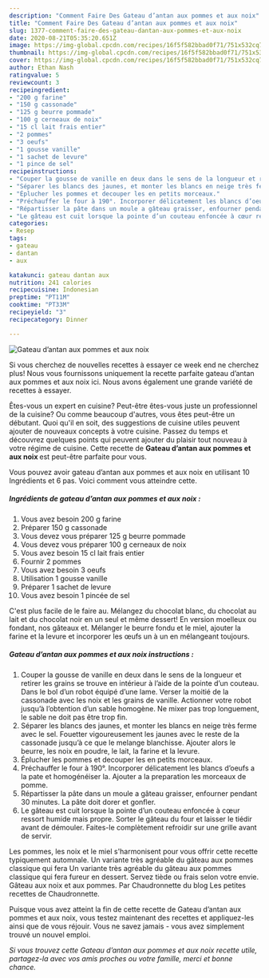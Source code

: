 ```yaml
---
description: "Comment Faire Des Gateau d’antan aux pommes et aux noix"
title: "Comment Faire Des Gateau d’antan aux pommes et aux noix"
slug: 1377-comment-faire-des-gateau-dantan-aux-pommes-et-aux-noix
date: 2020-08-21T05:35:20.651Z
image: https://img-global.cpcdn.com/recipes/16f5f582bbad0f71/751x532cq70/gateau-dantan-aux-pommes-et-aux-noix-photo-principale-de-la-recette.jpg
thumbnail: https://img-global.cpcdn.com/recipes/16f5f582bbad0f71/751x532cq70/gateau-dantan-aux-pommes-et-aux-noix-photo-principale-de-la-recette.jpg
cover: https://img-global.cpcdn.com/recipes/16f5f582bbad0f71/751x532cq70/gateau-dantan-aux-pommes-et-aux-noix-photo-principale-de-la-recette.jpg
author: Ethan Nash
ratingvalue: 5
reviewcount: 3
recipeingredient:
- "200 g farine"
- "150 g cassonade"
- "125 g beurre pommade"
- "100 g cerneaux de noix"
- "15 cl lait frais entier"
- "2 pommes"
- "3 oeufs"
- "1 gousse vanille"
- "1 sachet de levure"
- "1 pince de sel"
recipeinstructions:
- "Couper la gousse de vanille en deux dans le sens de la longueur et retirer les grains se trouve en intérieur à l’aide de la pointe d’un couteau. Dans le bol d’un robot équipé d’une lame. Verser la moitié de la cassonade avec les noix et les grains de vanille. Actionner votre robot jusqu’à l’obtention d’un sable homogène. Ne mixer pas trop longuement, le sable ne doit pas être trop fin."
- "Séparer les blancs des jaunes, et monter les blancs en neige très ferme avec le sel. Fouetter vigoureusement les jaunes avec le reste de la cassonade jusqu’à ce que le melange blanchisse. Ajouter alors le beurre, les noix en poudre, le lait, la farine et la levure."
- "Éplucher les pommes et decouper les en petits morceaux."
- "Préchauffer le four à 190°. Incorporer délicatement les blancs d’oeufs a la pate et homogénéiser la. Ajouter a la preparation les morceaux de pomme."
- "Répartisser la pâte dans un moule a gâteau graisser, enfourner pendant 30 minutes. La pâte doit dorer et gonfler."
- "Le gâteau est cuit lorsque la pointe d’un couteau enfoncée à cœur ressort humide mais propre. Sorter le gâteau du four et laisser le tiédir avant de démouler. Faites-le complètement refroidir sur une grille avant de servir."
categories:
- Resep
tags:
- gateau
- dantan
- aux

katakunci: gateau dantan aux 
nutrition: 241 calories
recipecuisine: Indonesian
preptime: "PT11M"
cooktime: "PT33M"
recipeyield: "3"
recipecategory: Dinner

---
```



![Gateau d’antan aux pommes et aux noix](https://img-global.cpcdn.com/recipes/16f5f582bbad0f71/751x532cq70/gateau-dantan-aux-pommes-et-aux-noix-photo-principale-de-la-recette.jpg)

Si vous cherchez de nouvelles recettes à essayer ce week end ne cherchez plus! Nous vous fournissons uniquement la recette parfaite gateau d’antan aux pommes et aux noix ici. Nous avons également une grande variété de recettes à essayer.

Êtes-vous un expert en cuisine? Peut-être êtes-vous juste un professionnel de la cuisine? Ou comme beaucoup d'autres, vous êtes peut-être un débutant. Quoi qu'il en soit, des suggestions de cuisine utiles peuvent ajouter de nouveaux concepts à votre cuisine. Passez du temps et découvrez quelques points qui peuvent ajouter du plaisir tout nouveau à votre régime de cuisine. Cette recette de <strong> Gateau d’antan aux pommes et aux noix </strong> est peut-être parfaite pour vous.

<!--inarticleads1-->

Vous pouvez avoir gateau d’antan aux pommes et aux noix en utilisant 10 Ingrédients et 6 pas. Voici comment vous atteindre cette.

##### Ingrédients de gateau d’antan aux pommes et aux noix :

1. Vous avez besoin 200 g farine
1. Préparer 150 g cassonade
1. Vous devez vous préparer 125 g beurre pommade
1. Vous devez vous préparer 100 g cerneaux de noix
1. Vous avez besoin 15 cl lait frais entier
1. Fournir 2 pommes
1. Vous avez besoin 3 oeufs
1. Utilisation 1 gousse vanille
1. Préparer 1 sachet de levure
1. Vous avez besoin 1 pincée de sel


C&#39;est plus facile de le faire au. Mélangez du chocolat blanc, du chocolat au lait et du chocolat noir en un seul et même dessert! En version moelleux ou fondant, nos gâteaux et. Mélanger le beurre fondu et le miel, ajouter la farine et la levure et incorporer les œufs un à un en mélangeant toujours. 

<!--inarticleads2-->

##### Gateau d’antan aux pommes et aux noix instructions :

1. Couper la gousse de vanille en deux dans le sens de la longueur et retirer les grains se trouve en intérieur à l’aide de la pointe d’un couteau. Dans le bol d’un robot équipé d’une lame. Verser la moitié de la cassonade avec les noix et les grains de vanille. Actionner votre robot jusqu’à l’obtention d’un sable homogène. Ne mixer pas trop longuement, le sable ne doit pas être trop fin.
1. Séparer les blancs des jaunes, et monter les blancs en neige très ferme avec le sel. Fouetter vigoureusement les jaunes avec le reste de la cassonade jusqu’à ce que le melange blanchisse. Ajouter alors le beurre, les noix en poudre, le lait, la farine et la levure.
1. Éplucher les pommes et decouper les en petits morceaux.
1. Préchauffer le four à 190°. Incorporer délicatement les blancs d’oeufs a la pate et homogénéiser la. Ajouter a la preparation les morceaux de pomme.
1. Répartisser la pâte dans un moule a gâteau graisser, enfourner pendant 30 minutes. La pâte doit dorer et gonfler.
1. Le gâteau est cuit lorsque la pointe d’un couteau enfoncée à cœur ressort humide mais propre. Sorter le gâteau du four et laisser le tiédir avant de démouler. Faites-le complètement refroidir sur une grille avant de servir.


Les pommes, les noix et le miel s&#39;harmonisent pour vous offrir cette recette typiquement automnale. Un variante très agréable du gâteau aux pommes classique qui fera Un variante très agréable du gâteau aux pommes classique qui fera fureur en dessert. Servez tiède ou frais selon votre envie. Gâteau aux noix et aux pommes. Par Chaudronnette du blog Les petites recettes de Chaudronnette. 

<!--inarticleads1-->

<p>
Puisque vous avez atteint la fin de cette recette de Gateau d’antan aux pommes et aux noix, vous testez maintenant des recettes et appliquez-les ainsi que de vous réjouir. Vous ne savez jamais - vous avez simplement trouvé un nouvel emploi.
</p>

<p>
<i>Si vous trouvez cette Gateau d’antan aux pommes et aux noix recette utile, partagez-la avec vos amis proches ou votre famille, merci et bonne chance.</i>
</p>
